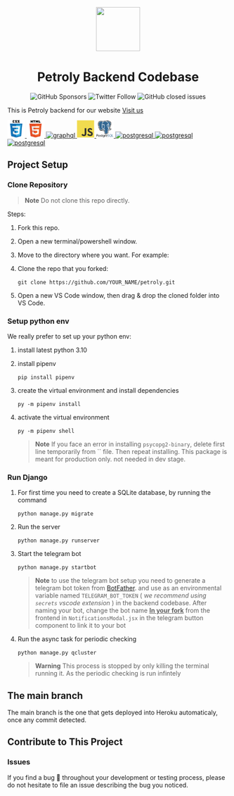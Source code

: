 <p  align="center">
<img  width="100" height="100" src="https://i.postimg.cc/L6NPJzgv/new-favicon.png">
</p>

<h1 align="center" > Petroly Backend Codebase</h1>

<div align="center">

<img alt="GitHub Sponsors" src="https://img.shields.io/github/sponsors/petroly-initiative?color=%2300ead3&label=Petroly%20Sponsors">
<img alt="Twitter Follow" src="https://img.shields.io/twitter/follow/PetrolyInit?style=social">
<img alt="GitHub closed issues" src="https://img.shields.io/github/issues-closed-raw/petroly-initiative/petroly-django?color=00ead3">
</div>

This is Petroly backend for our website [Visit us](https://petroly.co)
<!-- TODO: ADD TOOL ICONS -->
<p align="left">
    <a href="https://www.w3schools.com/css/" target="_blank" rel="noreferrer">
        <img src="https://raw.githubusercontent.com/devicons/devicon/master/icons/css3/css3-original-wordmark.svg" alt="css3" width="40" height="40" />
    </a>
    <a href="https://www.w3.org/html/" target="_blank" rel="noreferrer">
        <img src="https://raw.githubusercontent.com/devicons/devicon/master/icons/html5/html5-original-wordmark.svg" alt="html5" width="40" height="40" />
    </a>
    <a href="https://graphql.org" target="_blank" rel="noreferrer">
        <img src="https://www.vectorlogo.zone/logos/graphql/graphql-icon.svg" alt="graphql" width="40" height="40" />
    </a>
    <a href="https://developer.mozilla.org/en-US/docs/Web/JavaScript" target="_blank" rel="noreferrer">
        <img src="https://raw.githubusercontent.com/devicons/devicon/master/icons/javascript/javascript-original.svg" alt="javascript" width="40" height="40" />
    </a>
    <a href="https://www.postgresql.org" target="_blank" rel="noreferrer">
        <img src="https://raw.githubusercontent.com/devicons/devicon/master/icons/postgresql/postgresql-original-wordmark.svg" alt="postgresql" width="40" height="40" />
    </a>
    <a href="https://www.heroku.com" target="_blank" rel="noreferrer">
        <img src="https://brand.heroku.com/static/media/heroku-logo-solid.ab0c1b46.svg" alt="postgresql" width="40" height="40" />
    </a>
    <a href="https://www.djangoproject.com" target="_blank" rel="noreferrer">
        <img src="https://static.djangoproject.com/img/logos/django-logo-negative.png" alt="postgresql" height="40" />
    </a>
    <a href="https://cloudinary.com" target="_blank" rel="noreferrer">
        <img src="https://res.cloudinary.com/cloudinary-marketing/image/upload/v1638385862/cloudinary_cloud_glyph_blue_png.png" alt="postgresql" height="40" />
    </a>
</p>

## Project Setup

### Clone Repository

> **Note**
> Do not clone this repo directly.

Steps:

1) Fork this repo.
2) Open a new terminal/powershell window.
3) Move to the directory where you want. For example:
4) Clone the repo that you forked:

   ```shell
   git clone https://github.com/YOUR_NAME/petroly.git
   ```

5) Open a new VS Code window, then drag & drop the cloned folder into VS Code.

### Setup python env

We really prefer to set up your python env:

1) install latest python 3.10
2) install pipenv

   ```shell
   pip install pipenv
   ```

3) create the virtual environment and install dependencies

   ```shell
   py -m pipenv install
   ```

4) activate the virtual environment

   ```shell
   py -m pipenv shell
   ```
   > **Note**
   > If you face an error in installing `psycopg2-binary`, delete first line temporarily
   from `` file. Then repeat installing.
   > This package is meant for production only. not needed in dev stage.

### Run Django

1) For first time you need to create a SQLite database, by running the command

   ```shell
   python manage.py migrate
   ```

2) Run the server

   ```shell
   python manage.py runserver
   ```
3) Start the telegram bot

   ```shell
   python manage.py startbot
   ```
    > **Note**
    > to use the telegram bot setup you need to generate a telegram bot token from [BotFather](https://t.me/BotFather). and use as an environmental variable named `TELEGRAM_BOT_TOKEN` ( *we recommend using `secrets` vscode extension* ) in the backend codebase. After naming your bot, change the bot name <u>**In your fork**</u> from the frontend in `NotificationsModal.jsx` in the telegram button component to link it to your bot
4) Run the async task for periodic checking
   ```shell
   python manage.py qcluster
   ```
    > **Warning**
    > This process is stopped by only killing the terminal running it. As the periodic checking is run infintely    




## The main branch

The main branch is the one that gets deployed into Heroku automaticaly,
once any commit detected.

## Contribute to This Project

### Issues

If you find a bug 🐞 throughout your development or testing process,
please do not hesitate to file an issue describing the bug you noticed.
